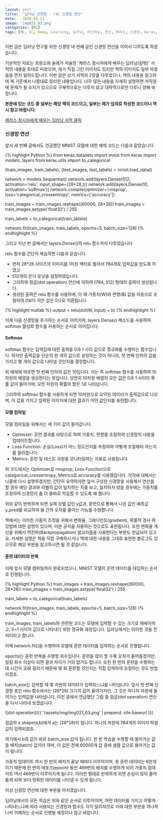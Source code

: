 ```yaml
---
layout: post
title:  "딥러닝 신경망 - (4) 신경망 연산"
date:   2020-02-11
image: 'img021_03.png'
categories: [ML]
tags: [ML, DL, Deep, Learning, 딥러닝, 머신러닝, 연산, 케라스, 신경망, Keras, Neuron, Network, MNIST, Model, 모델, Operation, relu, softmax, 소맥, 소프트맥스, 함수, function, 컴파일, compile, epoch, 에포크, rmsprop, crossentropy, 훈련, 학습, 배치, batch]
---
```



이번 글은 딥러닝 연구를 위한 신경망 네 번째 글인 신경망 연산을 이어서 다루도록 하겠습니다.

기본적인 자료는 프랑소와 솔레가 저술한 '케라스 창시자에게 배우는 딥러닝(길벗)' 서적의 내용을 토대로 따왔으며, 제가 직접 그린 이미지도 있지만 책의 이미지도 일부 따왔음을 먼저 알려드립니다.
이번 글은 상기 서적의 2장을 다루었으나, 책의 내용을 참고하여 제 기준에서 나름대로 정리한 내용입니다. 
너무 많은 내용을 자세히 설명하면 저작권에 문제가 될 소지가 있으므로 구체적으로는 다루지 않고 대략적으로만 다루니 양해 바랍니다.

<b> 본문에 있는 코드 중 일부는 해당 책의 코드이고, 일부는 제가 임의로 작성한 코드이니 역시 참고 바랍니다.</b>


[케라스 창시자에게 배우는 딥러닝 서적 클릭](http://www.yes24.com/Product/Goods/65050162)


### 신경망 연산

앞서 세 번째 글에서도 언급했던 MNIST 모델에 대한 예제 코드는 다음과 같았습니다.

{% highlight Python %}
from keras.datasets import mnist
from keras import models, layers
from keras.utils import to_categorical

(train_images, train_labels), (test_images, test_labels) = mnist.load_data()

network = models.Sequential()
network.add(layers.Dense(512, activation='relu', input_shape=(28*28,)))
network.add(layers.Dense(10, activation='softmax'))
network.compile(optimizer='rmsprop', loss='categorical_crossentropy', metrics=['accuracy'])

train_images = train_images.reshape((60000, 28*28))
train_images = train_images.astype('float32') / 255

train_labels = to_categorical(train_labels)

network.fit(train_images, train_labels, epochs=5, batch_size=128)
{% endhighlight %}


그리고 지난 번 글에서는 layers.Dense()의 relu 함수까지 다루었습니다.

relu 함수를 간단히 복습하면 다음과 같습니다.

* 먼저 28*28 사이즈의 이미지를 1차원 벡터로 풀어서 784개로 입력값을 받도록 하였고
* 512개의 은닉 유닛을 설정하였습니다.
* 그리하여 점곱(dot operation) 연산에 의하여 (784, 512) 형태의 출력이 생성됩니다.
* 생성된 출력은 relu 함수를 사용하며, 이 때 가중치(W)와 편향(B) 값을 자동으로 조절하여 0보다 작은 값은 0으로 치환됩니다.

{% highlight matlab %}
output = relu(dot(W, input) + b)
{% endhighlight %}

이제 다음 신경망을 추가하는 순서로 이어지며, layers.Dense() 메소드를 사용하여softmax 활성화 함수를 사용하는 순서로 이어집니다.

#### Softmax

softmax 함수는 입력값에 대한 출력을 0과 1 사이 값으로 정규화를 수행하는 함수입니다.
하지만 출력값을 단순히 한 개의 값으로 설정하는 것이 아니라, 첫 번째 인자의 값을 가지고 몇 개의 값으로 나타낼 것인지를 결정합니다. 

위 예제에 따르면 첫 번째 인자의 값은 10입니다. 이는 즉 softmax 함수를 사용하여 10차원의 배열을 생성한다는 뜻입니다.
당연히 10차원 배열의 모든 값은 0과 1 사이의 확률 값이 들어가며, 모든 차원의 확률의 합은 1로 나타납니다.

그리하여 softmax 함수를 사용하게 되면 10차원으로 요약된 데이터가 출력값으로 나오며, 이 값을 가지고 입력된 이미지에 대한 결과가 어떤 값인지를 표현합니다.

#### 모델 컴파일

모델 컴파일을 위해서는 세 가지 값이 들어갑니다.

* Optimizer: 훈련 결과를 바탕으로 하여 가중치, 편향을 조절하여 신경망의 내용을 업데이트합니다.
* Loss Function: 손실(Loss)가 어느 정도인지를 측정하여 어떻게 조절해야 하는지를 알려줍니다.
* Metrics: 훈련 및 테스트 과정을 모니터링하는 지표로 사용됩니다.

위 코드에서는 Optimizer로 rmsprop, Loss Function으로 categorical_crossentropy, Metrics로 accuracy를 사용했습니다.
각각에 대해서는 나중에 다시 설명하겠지만, 간단히 요약하자면 앞서 구성한 신경망을 사용해서 연산을 할 경우 해당 결과와 라벨의 값이 일치하는 지를 보고,
일치하지 않을 경우에는 가중치를 조정하여 신경망이 좀 더 올바로 학습할 수 있도록 해 줍니다.

위와 같이 반복하게 되면 실제 라벨 값인 y값과, 훈련으로 통해서 나온 값인 예측값 y_pred를 비교하여 둘 간의 오차를 줄이는 기능을 수행합니다.

책에서는 이러한 가중치 조정을 위해서 변화율, 그래디언트(gradient), 확률적 경사 하강법에 대한 설명이 있으며, 미분 공식을 사용하는 것으로도 표현됩니다.
또한 변화율 계산을 위해서 역전파(Backpropagation) 알고리즘을 사용한다는 부분도 언급되어 있고요.
자세한 설명은 책을 직접 구매하시거나 책에 대한 내용을 그대로 표현한 블로그도 있으므로 해당 부분을 참고하시면 될 것 같습니다.

#### 훈련 데이터의 반복

이제 앞서 모델 컴파일까지 완료되었으니, MNIST 모델의 훈련 데이터를 대입하는 순서로 진행됩니다.

{% highlight Python %}
train_images = train_images.reshape((60000, 28*28))
train_images = train_images.astype('float32') / 255

train_labels = to_categorical(train_labels)

network.fit(train_images, train_labels, epochs=5, batch_size=128)
{% endhighlight %}

train_images, train_labels와 관련된 코드는 모델에 입력할 수 있는 크기로 재배치하고, 0~1 사이의 값으로 나타내기 위한 정규화 과정입니다.
딥러닝에서는 이러한 것을 전처리라고 합니다.

이제 network.fit()을 수행하여 모델에 훈련 데이터를 입력하는 순서로 진행됩니다. 

epochs는 훈련 반복을 수행할 회수입니다. 훈련을 많이 할 수록 오차가 줄어들겠지만, 일정 회수 이상이 되면 결과 차이가 거의 없기도 합니다. 또한 한 번의 훈련을 수행하는 데 시간이 오래 걸리기 때문에
몇 회 훈련할 것인지는 직접 입력하여 조절하는 것도 방법이겠죠.

batch_size는 입력할 때 몇 차원의 데이터가 입력되느냐를 나타냅니다. 앞서 첫 번째 신경망 층인 relu 함수에서는 (28*28) 크기의 값이 들어가지만, 그 것은 하나의 차원에 들어가는 입력값을 나타냅니다.
이전 글에서 언급했던 그림 중 점곱(dot operation) 연산을 다시 나타내 보겠습니다.

![dot operation]({{ '/assets/img/img021_03.png' | prepend: site.baseurl }})

점곱의 x.shape(a,b)에서 a는 (28*28)이 됩니다. 하나의 차원에 784개의 이미지 픽셀 값이 입력되겠죠.

여기에서 b의 값이 바로 batch_size 값이 됩니다. 한 번 학습을 수행할 때 들어가는 값을 배치(batch) 값이라 하며, 이 값은 전체 60000개 값 중에 샘플 값으로 들어가는 값이 됩니다.

가중치 업데이트 역시 한 번의 배치가 끝날 때마다 이루어지며, 총 훈련 데이터는 6만개이기 때문에 한 번의 에포크(epoch) 동안 469번의 배치를 수행하게 되어 가중치 업데이트 역시 469번이 이루어지게 됩니다.
이러한 형태로 반복하게 되면 손실이 많이 줄어들게 되며 보다 정확한 데이터를 나타낼 수 있게 됩니다.

이상 신경망 연산에 대한 부분을 마치겠습니다.

딥러닝에서의 모든 학습은 위와 같은 순서로 이루어지며, 어떤 데이터를 가지고 어떻게 나타내느냐에 따라 사용되는 신경망과 함수도 각각 달라지므로 이에 대한 부분을 하나하나씩 이해하는 순서로 진행될 예정이니 참고 바랍니다.

